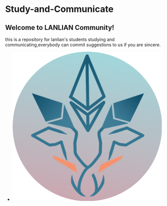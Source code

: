 # Study-and-Communicate
## Welcome to LANLIAN Community!



this is a repository for lanlian's students studying and communicating,everybody can commit suggestions to us if you are  sincere.




- ![](./lanlian-pics/logo.png)
